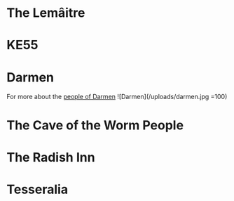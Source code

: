 <!-- TITLE: Locations -->
<!-- SUBTITLE: The locations in this fantastical world. -->

# The Lemâitre
# KE55
# Darmen
For more about the [people of Darmen](/notes/people#darmen)
![Darmen](/uploads/darmen.jpg =100)
# The Cave of the Worm People
# The Radish Inn
# Tesseralia